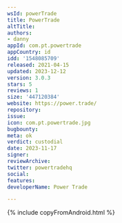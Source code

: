 ```yaml
---
wsId: powerTrade
title: PowerTrade
altTitle: 
authors:
- danny 
appId: com.pt.powertrade
appCountry: id
idd: '1548085709'
released: 2021-04-15
updated: 2023-12-12
version: 3.0.3
stars: 5
reviews: 1
size: '447120384'
website: https://power.trade/
repository: 
issue: 
icon: com.pt.powertrade.jpg
bugbounty: 
meta: ok
verdict: custodial
date: 2023-11-17
signer: 
reviewArchive: 
twitter: powertradehq
social: 
features: 
developerName: Power Trade

---
```


{% include copyFromAndroid.html %}
